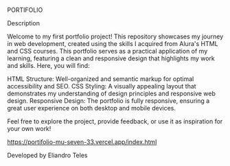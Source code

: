 PORTIFOLIO

Description

Welcome to my first portfolio project! This repository showcases my journey in web development, created using the skills I acquired from Alura's HTML and CSS courses.
This portfolio serves as a practical application of my learning, featuring a clean and responsive design that highlights my work and skills. Here, you will find:

HTML Structure: Well-organized and semantic markup for optimal accessibility and SEO.
CSS Styling: A visually appealing layout that demonstrates my understanding of design principles and responsive web design.
Responsive Design: The portfolio is fully responsive, ensuring a great user experience on both desktop and mobile devices.

Feel free to explore the project, provide feedback, or use it as inspiration for your own work!

https://portifolio-mu-seven-33.vercel.app/index.html

Developed by Eliandro Teles 

